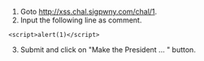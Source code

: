 1. Goto http://xss.chal.sigpwny.com/chal/1.
2. Input the following line as comment.
```	
<script>alert(1)</script>
```
3. Submit and click on "Make the President ... " button.
